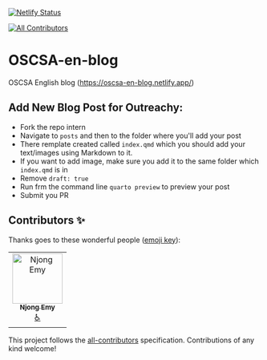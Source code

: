 [![Netlify Status](https://api.netlify.com/api/v1/badges/b094e502-790b-4b44-9239-aefd49175684/deploy-status)](https://app.netlify.com/sites/oscsa-en-blog/deploys)
<!-- ALL-CONTRIBUTORS-BADGE:START - Do not remove or modify this section -->
[![All Contributors](https://img.shields.io/badge/all_contributors-1-orange.svg?style=flat-square)](#contributors-)
<!-- ALL-CONTRIBUTORS-BADGE:END -->

# OSCSA-en-blog
OSCSA English blog (https://oscsa-en-blog.netlify.app/)

## Add New Blog Post for Outreachy:
- Fork the repo intern
- Navigate to `posts` and then to the folder where you'll add your post
- There remplate created called `index.qmd` which you should add your text/images using Markdown to it.
- If you want to add image, make sure you add it to the same folder which `index.qmd` is in
- Remove `draft: true`
- Run frm the command line `quarto preview` to preview your post
- Submit you PR

## Contributors ✨

Thanks goes to these wonderful people ([emoji key](https://allcontributors.org/docs/en/emoji-key)):

<!-- ALL-CONTRIBUTORS-LIST:START - Do not remove or modify this section -->
<!-- prettier-ignore-start -->
<!-- markdownlint-disable -->
<table>
  <tbody>
    <tr>
      <td align="center"><a href="https://github.com/Njong392"><img src="https://avatars.githubusercontent.com/u/81039882?v=4?s=100" width="100px;" alt="Njong Emy"/><br /><sub><b>Njong Emy</b></sub></a><br /><a href="#a11y-Njong392" title="Accessibility">️️️️♿️</a></td>
    </tr>
  </tbody>
</table>

<!-- markdownlint-restore -->
<!-- prettier-ignore-end -->

<!-- ALL-CONTRIBUTORS-LIST:END -->

This project follows the [all-contributors](https://github.com/all-contributors/all-contributors) specification. Contributions of any kind welcome!